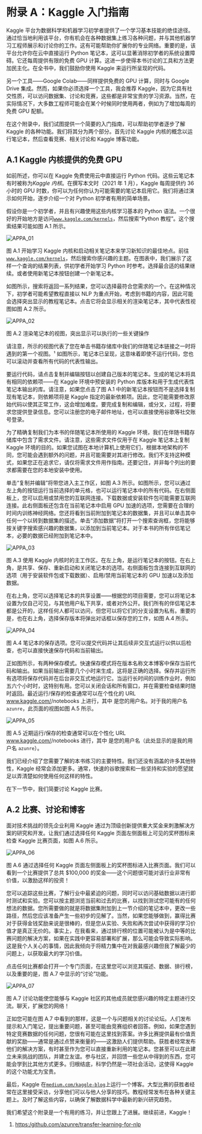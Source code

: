 # 附录 A：Kaggle 入门指南

Kaggle 平台为数据科学和机器学习初学者提供了一个学习基本技能的绝佳途径。通过恰当地利用该平台，你有机会在各种数据集上练习各种问题，并与其他机器学习工程师展示和讨论你的工作。这有可能帮助你扩展你的专业网络。重要的是，该平台允许你在云中直接运行 Python 笔记本，这可以显著消除初学者的系统设置障碍。它还每周提供有限的免费 GPU 计算。这进一步使得本书讨论的工具和方法更加民主化。在全书中，我们鼓励你使用 Kaggle 来运行所呈现的代码。

另一个工具——Google Colab——同样提供免费的 GPU 计算，同时与 Google Drive 集成。然而，如果你必须选择一个工具，我会推荐 Kaggle，因为它具有社交性质，可以访问数据集、讨论和竞赛，这些都是非常宝贵的学习资源。当然，在实际情况下，大多数工程师可能会在某个时候同时使用两者，例如为了增加每周的免费 GPU 配额。

在这个附录中，我们试图提供一个简要的入门指南，可以帮助初学者逐步了解 Kaggle 的各种功能。我们将其分为两个部分。首先讨论 Kaggle 内核的概念以运行笔记本，然后查看竞赛、相关讨论和 Kaggle 博客功能。

## A.1 Kaggle 内核提供的免费 GPU

如前所述，你可以在 Kaggle 免费使用云中直接运行 Python 代码。这些云笔记本有时被称为*Kaggle 内核*。在撰写本文时（2021 年 1 月），Kaggle 每周提供约 36 小时的 GPU 时数，你可以为任何你认为可能需要的笔记本启用它。我们将通过演示如何开始，逐步介绍一个对 Python 初学者有用的简单场景。

假设你是一个初学者，并且有兴趣使用这些内核学习基本的 Python 语法。一个很好的开始地方是访问[`www.kaggle.com/kernels`](https://www.kaggle.com/kernels)，然后搜索“Python 教程”。这个搜索结果可能如图 A.1 所示。

![APPA_01](img/APPA_01.png)

图 A.1 开始学习 Kaggle 内核和启动相关笔记本来学习新知识的最佳地点。前往[`www.kaggle.com/kernels`](https://www.kaggle.com/kernels)，然后搜索你感兴趣的主题。在图表中，我们展示了这样一个查询的结果列表，供初学者开始学习 Python 时参考。选择最合适的结果继续。或者使用新笔记本按钮创建一个新笔记本。

如图所示，搜索将返回一系列结果，您可以选择最符合您需求的一个。在这种情况下，初学者可能希望教程直接以 NLP 为重点开始，考虑到书籍的内容，因此可能会选择突出显示的教程笔记本。点击它将会显示相关的渲染笔记本，其中代表性视图如图 A.2 所示。

![APPA_02](img/APPA_02.png)

图 A.2 渲染笔记本的视图，突出显示可以执行的一些关键操作

请注意，所示的视图代表了您在单击书籍存储库中我们的伴随笔记本链接之一时将遇到的第一个视图。¹ 如图所示，笔记本已呈现，这意味着即使不运行代码，您也可以滚动并查看所有代码的代表性输出。

要运行代码，请点击复制并编辑按钮以创建自己版本的笔记本。生成的笔记本将具有相同的依赖项——在 Kaggle 环境中预安装的 Python 库版本和用于生成代表性笔记本输出的库。请注意，如果您点击了图 A.1 中的新笔记本按钮而不是选择复制现有笔记本，则依赖项将是 Kaggle 指定的最新依赖项。因此，您可能需要修改原始代码以使其正常工作，这会增加难度。要完成复制和编辑，或分叉，过程，将要求您提供登录信息。您可以注册您的电子邮件地址，也可以直接使用谷歌等社交账号登录。

为了精确复制我们为本书的伴随笔记本所使用的 Kaggle 环境，我们在伴随书籍存储库中包含了需求文件。请注意，这些需求文件仅用于在 Kaggle 笔记本上复制 Kaggle 环境的目的。如果您试图在本地计算机上使用它们，根据本地架构的不同，您可能会遇到额外的问题，并且可能需要对其进行修改。我们不支持这种模式，如果您正在追求它，请仅将需求文件用作指南。还要记住，并非每个列出的要求都需要在您的本地安装中使用。

单击“复制并编辑”将带您进入主工作区，如图 A.3 所示。如图所示，您可以通过左上角的按钮运行当前选择的单元格，也可以运行笔记本中的所有代码。在右侧面板上，您可以启用或禁用您的互联网连接。下载数据或安装软件包可能需要互联网连接。此右侧面板还包含在当前笔记本中启用 GPU 加速的选项，您需要在合理的时间内训练神经网络。您还将看到当前附加到笔记本的数据集，并且可以单击其中任何一个以转到数据集的描述。单击“添加数据”将打开一个搜索查询框，您将能够按关键字搜索感兴趣的数据集，以添加到当前笔记本。对于本书的所有伴侣笔记本，必要的数据已经附加到笔记本中。

![APPA_03](img/APPA_03.png)

图 A.3 使用 Kaggle 内核时的主工作区。在左上角，是运行笔记本的按钮。在右上角，是共享、保存、重新启动和关闭笔记本的选项。右侧面板包含连接到互联网的选项（用于安装软件包或下载数据）、启用/禁用当前笔记本的 GPU 加速以及添加数据。

在右上角，您可以选择笔记本的共享设置——根据您的项目需要，您可以将笔记本设置为仅自己可见，与其他用户私下共享，或者对外公开。我们所有的伴侣笔记本都是公开的，这样任何人都可以访问，但您可以将它们的分支设置为私有。重要的是，也在右上角，选择保存版本将弹出对话框以保存您的工作，如图 A.4 所示。

![APPA_04](img/APPA_04.png)

图 A.4 笔记本的保存选项。您可以提交代码并让其后续非交互式运行以供以后检查，也可以直接快速保存代码和当前输出。

正如图所示，有两种保存模式。快速保存模式将在版本名称文本博客中保存当前代码和输出。如果当前输出需要几个小时来生成，这将是正确的选择。保存并运行所有选项将保存代码并在后台非交互式地运行它。当运行长时间的训练作业时，例如五六个小时时，这特别有用。您可以关闭会话和所有窗口，并在需要检查结果时随时返回。最近运行/保存的检查通常可以在个性化的 URL www.kaggle.com/<username>/notebooks 上进行，其中 <username> 是您的用户名。对于我的用户名 `azunre`，此页面的视图如图 A.5 所示。

![APPA_05](img/APPA_05.png)

图 A.5 近期运行/保存的检查通常可以在个性化 URL www.kaggle.com/<username>/notebooks 进行，其中 <username> 是您的用户名（此处显示的是我的用户名 `azunre`）。

我们已经介绍了您需要了解的本书练习的主要特性。我们还没有涵盖的许多其他特性，Kaggle 经常会添加更多。通常，快速的谷歌搜索和一些坚持和实验的愿望就足以弄清楚如何使用任何这样的特性。

在下一节中，我们简要讨论 Kaggle 比赛。

## A.2 比赛、讨论和博客

面对技术挑战的领先企业利用 Kaggle 通过为顶级创新提供重大奖金来刺激解决方案的研究和开发。让我们通过选择任何 Kaggle 页面左侧面板上可见的奖杯图标来检查 Kaggle 比赛页面，如图 A.6 所示。

![APPA_06](img/APPA_06.png)

图 A.6 通过选择任何 Kaggle 页面左侧面板上的奖杯图标进入比赛页面。我们可以看到一个比赛提供了总共 $100,000 的奖金——这个问题很可能对该行业非常有价值，以激励这样的投资！

您可以追踪这些比赛，了解行业中最紧迫的问题，同时可以访问基础数据以进行即时测试和实验。您可以按主题浏览当前和过去的比赛，以找到测试您可能有的任何想法的数据。您所需要做的就是将数据集附加到上一节介绍的笔记本中，更改一些路径，然后您应该准备产生一些初步的见解了。当然，如果您能够做到，赢得比赛对于获得金钱奖励来说是很棒的，但是您从实验、失败和再次尝试中获得的学习价值才是真正无价的。事实上，在我看来，通过排行榜的位置可能被认为是中等的比赛问题的解决方案，如果在实践中更容易部署和扩展，那么可能会导致实际影响。这是我个人关心的事情，因此我倾向于将精力集中在对我最感兴趣但我了解最少的问题上，以获取最大的学习价值。

点击任何比赛都会打开一个专门页面，在这里您可以浏览其描述、数据、排行榜，以及重要的是，图 A.7 中显示的“讨论”功能。

![APPA_07](img/APPA_07.png)

图 A.7 讨论功能使您能够与 Kaggle 社区的其他成员就您感兴趣的特定主题进行交流。聊天，扩展您的网络！

正如您可能在图 A.7 中看到的那样，这是一个与问题相关的讨论论坛。人们发布提示和入门笔记，提出重要问题，甚至可能由竞赛组织者回答。例如，如果您遇到特定竞赛数据的任何问题，您很有可能在这里找到答案。许多比赛提供最有价值贡献的奖励——通常是通过点赞来衡量的——这激励人们提供帮助。获胜者经常发布他们的解决方案，有时甚至作为您可以直接重新利用的笔记本。您甚至可以在此建立未来挑战的团队，并建立友谊。参与社区，并回馈一些您从中得到的东西，您可能会学到比其他方式更多。归根结底，科学仍然是一项社会活动，这使得 Kaggle 的这个功能尤为宝贵。

最后，Kaggle 在[`medium.com/kaggle-blog`](https://medium.com/kaggle-blog)上运行一个博客。大型比赛的获胜者经常在这里接受采访，分享他们可以与他人分享的技巧。教程经常发布在各种关键主题上。及时了解这些内容，以确保了解数据科学中最新的新兴研究趋势。

我们希望这个附录是一个有用的练习，并让您跟上了进展。继续前进，Kaggle！

1. [https:/github.com/azunre/transfer-learning-for-nlp](https://github.com/azunre/transfer-learning-for-nlp)
